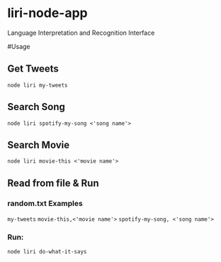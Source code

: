 # liri-node-app
Language Interpretation and Recognition Interface

#Usage
## Get Tweets
```node liri my-tweets```

## Search Song
```node liri spotify-my-song <'song name'>```

## Search Movie
```node liri movie-this <'movie name'>```

## Read from file & Run
### random.txt Examples
```my-tweets```
```movie-this,<'movie name'>```
```spotify-my-song, <'song name'>```

### Run:
```node liri do-what-it-says```



